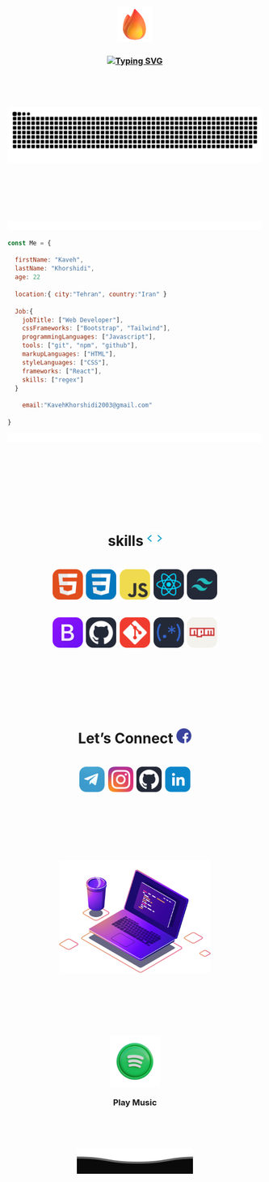 <br/>







<h3 align="center">
<img src="./Media/GIFs//Fire.png" alt="GitHub Logo" width="70">
</h3>

<h3 align="center">

  [![Typing SVG](https://readme-typing-svg.demolab.com?font=Bitcount+Prop+Double&weight=300&size=35&duration=4000&pause=3000&color=00FF00&width=435&lines=Hi+%2C+I'm++Kaveh+Khorshidi)](https://git.io/typing-svg)

</h3>












<br/>
<br/>
<br/>





<p align="center">
<picture>
  <source
    media="(prefers-color-scheme: dark)"
    srcset="https://raw.githubusercontent.com/platane/snk/output/github-contribution-grid-snake-dark.svg"
  />
  <source
    media="(prefers-color-scheme: light)"
    srcset="https://raw.githubusercontent.com/platane/snk/output/github-contribution-grid-snake.svg"
  />
  <img
    alt="github contribution grid snake animation"
    src="https://raw.githubusercontent.com/platane/snk/output/github-contribution-grid-snake.svg"
  />
</picture>
</p>






<br/>
<br/>
<br/>
<br/>
<br/>







<p align="center">
<img src="./Media/GIFs/212284100-561aa473-3905-4a80-b561-0d28506553ee.gif">
</p>

```javascript
const Me = {

  firstName: "Kaveh",
  lastName: "Khorshidi",
  age: 22

  location:{ city:"Tehran", country:"Iran" }
  
  Job:{
    jobTitle: ["Web Developer"],
    cssFrameworks: ["Bootstrap", "Tailwind"],
    programmingLanguages: ["Javascript"],
    tools: ["git", "npm", "github"],
    markupLanguages: ["HTML"],
    styleLanguages: ["CSS"],
    frameworks: ["React"],
    skills: ["regex"]
  }
  
    email:"KavehKhorshidi2003@gmail.com"

}
```

<p align="center">
<img src="./Media/GIFs//212284100-561aa473-3905-4a80-b561-0d28506553ee.gif">
</p>














<br/>
<br/>
<br/>
<br/>
<br/>
<br/>
<br/>



<h1 align="center">skills
 <img src="./Media/GIFs/212284087-bbe7e430-757e-4901-90bf-4cd2ce3e1852.gif" width="30px"></img>
 </h1>


<h1 align="center">
<p align="center">
<img width="60px" src="./Media/skill Icones/HTML.svg">
<img width="60px" src="./Media/skill Icones/CSS.svg">
<img width="60px" src="./Media/skill Icones/JavaScript.svg">
<img width="60px" src="./Media/skill Icones/React-Dark.svg">
<img width="60px" src="./Media/skill Icones/TailwindCSS-Dark.svg">
</p>
<p align="center">
<img width="60px" src="./Media/skill Icones/Bootstrap.svg">
<img width="60px" src="./Media/skill Icones/Github-Dark.svg">
<img width="60px" src="./Media/skill Icones/Git.svg">
<img width="60px" src="./Media/skill Icones/Regex-Dark.svg">
<img width="60px" src="./Media/skill Icones/Npm-Light.svg">
</p>
</h1>





<br/>
<br/>
<br/>
<br/>
<br/>





<h1 align="center">Let’s Connect
 <img src="./Media/GIFs//235294016-6556559a-ed58-4ca6-a4c9-c307cbe0b6b7.gif" width="30px"></img>
 </h1>


<h1 align="center">
<p align="center">
<a href="https://t.me/kaveh_khorshidi"><img width="50px" src="./Media/Social Media/telegram.svg"></a>
<a href="https://instagram.com/kaveh-khorshidiii"><img width="50px" src="./Media/Social Media/instagram.svg"></a>
<a href="https://github.com/Kaveh-Khorshidi"><img width="50px" src="./Media/Social Media/Github-Dark.svg"></a>
<a href="#"><img width="50px" src="./Media/Social Media/linkedin.svg"></a>
</p>
</h1>






<br/>
<br/>
<br/>
<br/>
<br/>









<p align="center">
<img width="300px" src="./Media/GIFs/219925470-37670a3b-c3e2-4af7-b468-673c6dd99d16.png">
</p>






<br/>
<br/>
<br/>
<br/>
<br/>





<h3 align="center">

<a href="https://open.spotify.com/playlist/0ZF9uZCdR4JW6cWcF7wQdY" >
<img width="100px" src="./Media/Social Media/spotify.png">
</a>
<p align="center">Play Music </p>

</h3>




<br/>
<br/>
<br/>














<p align="center">
<img src="./Media/GIFs/Bottom.svg">
</p>



























